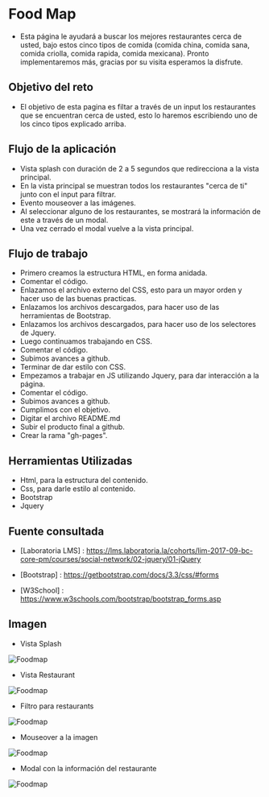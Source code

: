 # Food Map

- Esta página le ayudará a buscar los mejores restaurantes cerca de usted, bajo estos cinco tipos de comida (comida china, comida sana, comida criolla, comida rapida, comida mexicana). Pronto implementaremos más, gracias por su visita esperamos la disfrute.

## Objetivo del reto

- El objetivo de esta pagina es filtar a través de un input los restaurantes que se encuentran cerca de usted, esto lo haremos escribiendo uno de los cinco tipos explicado arriba.

## Flujo de la aplicación

- Vista splash con duración de 2 a 5 segundos que redirecciona a la vista principal. 
- En la vista principal se muestran todos los restaurantes "cerca de ti" junto con el input para filtrar.
- Evento mouseover a las imágenes.
- Al seleccionar alguno de los restaurantes, se mostrará la información de este a través de un modal.
- Una vez cerrado el modal vuelve a la vista principal.

## Flujo de trabajo

- Primero creamos la estructura HTML, en forma anidada.
- Comentar el código.
- Enlazamos el archivo externo del CSS, esto para un mayor orden y hacer uso de las buenas practicas.
- Enlazamos los archivos descargados, para hacer uso de las herramientas de Bootstrap.
- Enlazamos los archivos descargados, para hacer uso de los selectores de Jquery.
- Luego continuamos trabajando en CSS.
- Comentar el código.
- Subimos avances a github.
- Terminar de dar estilo con CSS.
- Empezamos a trabajar en JS utilizando Jquery, para dar interacción a la página.
- Comentar el código.
- Subimos avances a github.
- Cumplimos con el objetivo.
- Digitar el archivo README.md
- Subir el producto final a github.
- Crear la rama "gh-pages".

## Herramientas Utilizadas

- Html, para la estructura del contenido.
- Css, para darle estilo al contenido.
- Bootstrap
- Jquery

## Fuente consultada

- [Laboratoria LMS] : https://lms.laboratoria.la/cohorts/lim-2017-09-bc-core-pm/courses/social-network/02-jquery/01-jQuery

- [Bootstrap] : https://getbootstrap.com/docs/3.3/css/#forms

- [W3School] : https://www.w3schools.com/bootstrap/bootstrap_forms.asp

## Imagen 

- Vista Splash

![Foodmap](assets/images/readme/vista-splash.png)

- Vista Restaurant

![Foodmap](assets/images/readme/vista-restaurant.png) 

- Filtro para restaurants 

![Foodmap](assets/images/readme/filtro.png) 

- Mouseover a la imagen

![Foodmap](assets/images/readme/mouseover.png)

- Modal con la información del restaurante

![Foodmap](assets/images/readme/modal.png)



